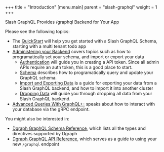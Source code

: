 +++
title = "Introduction"
[menu.main]
    parent = "slash-graphql"
    weight = 1   
+++

<p className="subheading font-weight-regular">Slash GraphQL Provides /graphql Backend for Your App</p>

Please see the following topics:

* The [QuickStart](../slash-quick-start) will help you get started with a Slash GraphQL Schema, starting with a multi tenant todo app
* [Administering your Backend](/slash-graphql/admin/overview) covers topics such as how to programatically set your schema, and import or export your data
  * [Authentication](/slash-graphql/admin/authentication) will guide you in creating a API token. Since all admin APIs require an auth token, this is a good place to start.
  * [Schema](/slash-graphql/admin/schema) describes how to programatically query and update your GraphQL schema.
  * [Import and Exporting Data](/slash-graphql/admin/import-export) is a guide for exporting your data from a Slash GraphQL backend, and how to import it into another cluster
  * [Dropping Data](/slash-graphql/admin/drop-data) will guide you through dropping all data from your Slash GraphQL backend.
* [Advanced Queries With GraphQL+-](../advanced-queries) speaks about how to interact with your database via the gRPC endpoint.

You might also be interested in:
* [Dgraph GraphQL Schema Reference](/graphql/schema/schema-overview), which lists all the types and directives supported by Dgraph
* [Dgraph GraphQL API Reference](/graphql/api/api-overview), which serves as a guide to using your new `/graphql` endpoint
